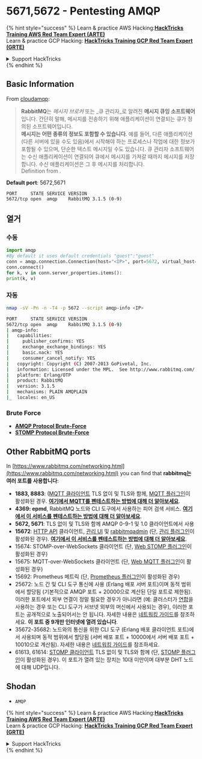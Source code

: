 # 5671,5672 - Pentesting AMQP

{% hint style="success" %}
Learn & practice AWS Hacking:<img src="/.gitbook/assets/arte.png" alt="" data-size="line">[**HackTricks Training AWS Red Team Expert (ARTE)**](https://training.hacktricks.xyz/courses/arte)<img src="/.gitbook/assets/arte.png" alt="" data-size="line">\
Learn & practice GCP Hacking: <img src="/.gitbook/assets/grte.png" alt="" data-size="line">[**HackTricks Training GCP Red Team Expert (GRTE)**<img src="/.gitbook/assets/grte.png" alt="" data-size="line">](https://training.hacktricks.xyz/courses/grte)

<details>

<summary>Support HackTricks</summary>

* Check the [**subscription plans**](https://github.com/sponsors/carlospolop)!
* **Join the** 💬 [**Discord group**](https://discord.gg/hRep4RUj7f) or the [**telegram group**](https://t.me/peass) or **follow** us on **Twitter** 🐦 [**@hacktricks\_live**](https://twitter.com/hacktricks\_live)**.**
* **Share hacking tricks by submitting PRs to the** [**HackTricks**](https://github.com/carlospolop/hacktricks) and [**HackTricks Cloud**](https://github.com/carlospolop/hacktricks-cloud) github repos.

</details>
{% endhint %}

## Basic Information

From [cloudamqp](https://www.cloudamqp.com/blog/2015-05-18-part1-rabbitmq-for-beginners-what-is-rabbitmq.html):

> **RabbitMQ**는 _메시지 브로커_ 또는 _큐 관리자_로 알려진 **메시지 큐잉 소프트웨어**입니다. 간단히 말해, 메시지를 전송하기 위해 애플리케이션이 연결되는 큐가 정의된 소프트웨어입니다.\
> **메시지는 어떤 종류의 정보도 포함할 수 있습니다**. 예를 들어, 다른 애플리케이션(다른 서버에 있을 수도 있음)에서 시작해야 하는 프로세스나 작업에 대한 정보가 포함될 수 있으며, 단순한 텍스트 메시지일 수도 있습니다. 큐 관리자 소프트웨어는 수신 애플리케이션이 연결되어 큐에서 메시지를 가져갈 때까지 메시지를 저장합니다. 수신 애플리케이션은 그 후 메시지를 처리합니다.\
Definition from .

**Default port**: 5672,5671
```
PORT     STATE SERVICE VERSION
5672/tcp open  amqp    RabbitMQ 3.1.5 (0-9)
```
## 열거

### 수동
```python
import amqp
#By default it uses default credentials "guest":"guest"
conn = amqp.connection.Connection(host="<IP>", port=5672, virtual_host="/")
conn.connect()
for k, v in conn.server_properties.items():
print(k, v)
```
### 자동
```bash
nmap -sV -Pn -n -T4 -p 5672 --script amqp-info <IP>

PORT     STATE SERVICE VERSION
5672/tcp open  amqp    RabbitMQ 3.1.5 (0-9)
| amqp-info:
|   capabilities:
|     publisher_confirms: YES
|     exchange_exchange_bindings: YES
|     basic.nack: YES
|     consumer_cancel_notify: YES
|   copyright: Copyright (C) 2007-2013 GoPivotal, Inc.
|   information: Licensed under the MPL.  See http://www.rabbitmq.com/
|   platform: Erlang/OTP
|   product: RabbitMQ
|   version: 3.1.5
|   mechanisms: PLAIN AMQPLAIN
|_  locales: en_US
```
### Brute Force

* [**AMQP Protocol Brute-Force**](../generic-methodologies-and-resources/brute-force.md#amqp-activemq-rabbitmq-qpid-joram-and-solace)
* [**STOMP Protocol Brute-Force**](../generic-methodologies-and-resources/brute-force.md#stomp-activemq-rabbitmq-hornetq-and-openmq)

## Other RabbitMQ ports

In [https://www.rabbitmq.com/networking.html](https://www.rabbitmq.com/networking.html) you can find that **rabbitmq는 여러 포트를 사용합니다**:

* **1883, 8883**: ([MQTT 클라이언트](http://mqtt.org) TLS 없이 및 TLS와 함께, [MQTT 플러그인](https://www.rabbitmq.com/mqtt.html)이 활성화된 경우. [**여기에서 MQTT를 펜테스트하는 방법에 대해 더 알아보세요**](1883-pentesting-mqtt-mosquitto.md).
* **4369: epmd**, RabbitMQ 노드와 CLI 도구에서 사용하는 피어 검색 서비스. [**여기에서 이 서비스를 펜테스트하는 방법에 대해 더 알아보세요**](4369-pentesting-erlang-port-mapper-daemon-epmd.md).
* **5672, 5671**: TLS 없이 및 TLS와 함께 AMQP 0-9-1 및 1.0 클라이언트에서 사용
* **15672**: [HTTP API](https://www.rabbitmq.com/management.html) 클라이언트, [관리 UI](https://www.rabbitmq.com/management.html) 및 [rabbitmqadmin](https://www.rabbitmq.com/management-cli.html) (단, [관리 플러그인](https://www.rabbitmq.com/management.html)이 활성화된 경우). [**여기에서 이 서비스를 펜테스트하는 방법에 대해 더 알아보세요**](15672-pentesting-rabbitmq-management.md).
* 15674: STOMP-over-WebSockets 클라이언트 (단, [Web STOMP 플러그인](https://www.rabbitmq.com/web-stomp.html)이 활성화된 경우)
* 15675: MQTT-over-WebSockets 클라이언트 (단, [Web MQTT 플러그인](https://www.rabbitmq.com/web-mqtt.html)이 활성화된 경우)
* 15692: Prometheus 메트릭 (단, [Prometheus 플러그인](https://www.rabbitmq.com/prometheus.html)이 활성화된 경우)
* 25672: 노드 간 및 CLI 도구 통신에 사용 (Erlang 배포 서버 포트)이며 동적 범위에서 할당됨 (기본적으로 AMQP 포트 + 20000으로 계산된 단일 포트로 제한됨). 이러한 포트에서 외부 연결이 정말 필요한 경우가 아니라면 (예: 클러스터가 [연합](https://www.rabbitmq.com/federation.html)을 사용하는 경우 또는 CLI 도구가 서브넷 외부의 머신에서 사용되는 경우), 이러한 포트는 공개적으로 노출되어서는 안 됩니다. 자세한 내용은 [네트워킹 가이드](https://www.rabbitmq.com/networking.html)를 참조하세요. **이 포트 중 9개만 인터넷에 열려 있습니다**.
* 35672-35682: 노드와의 통신을 위한 CLI 도구 (Erlang 배포 클라이언트 포트)에서 사용되며 동적 범위에서 할당됨 (서버 배포 포트 + 10000에서 서버 배포 포트 + 10010으로 계산됨). 자세한 내용은 [네트워킹 가이드](https://www.rabbitmq.com/networking.html)를 참조하세요.
* 61613, 61614: [STOMP 클라이언트](https://stomp.github.io/stomp-specification-1.2.html) TLS 없이 및 TLS와 함께 (단, [STOMP 플러그인](https://www.rabbitmq.com/stomp.html)이 활성화된 경우). 이 포트가 열려 있는 장치는 10대 미만이며 대부분 DHT 노드에 대해 UDP입니다.

## Shodan

* `AMQP`

{% hint style="success" %}
Learn & practice AWS Hacking:<img src="/.gitbook/assets/arte.png" alt="" data-size="line">[**HackTricks Training AWS Red Team Expert (ARTE)**](https://training.hacktricks.xyz/courses/arte)<img src="/.gitbook/assets/arte.png" alt="" data-size="line">\
Learn & practice GCP Hacking: <img src="/.gitbook/assets/grte.png" alt="" data-size="line">[**HackTricks Training GCP Red Team Expert (GRTE)**<img src="/.gitbook/assets/grte.png" alt="" data-size="line">](https://training.hacktricks.xyz/courses/grte)

<details>

<summary>Support HackTricks</summary>

* Check the [**subscription plans**](https://github.com/sponsors/carlospolop)!
* **Join the** 💬 [**Discord group**](https://discord.gg/hRep4RUj7f) or the [**telegram group**](https://t.me/peass) or **follow** us on **Twitter** 🐦 [**@hacktricks\_live**](https://twitter.com/hacktricks\_live)**.**
* **Share hacking tricks by submitting PRs to the** [**HackTricks**](https://github.com/carlospolop/hacktricks) and [**HackTricks Cloud**](https://github.com/carlospolop/hacktricks-cloud) github repos.

</details>
{% endhint %}
